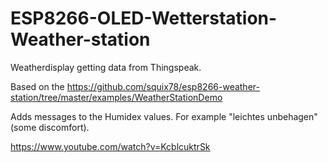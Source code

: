 # ESP8266-OLED-Wetterstation-Weather-station

Weatherdisplay getting data from Thingspeak. 

Based on the https://github.com/squix78/esp8266-weather-station/tree/master/examples/WeatherStationDemo

Adds messages to the Humidex values. For example "leichtes unbehagen" (some discomfort).

https://www.youtube.com/watch?v=KcblcuktrSk
